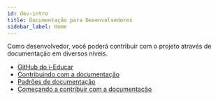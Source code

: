 ```yaml
---
id: dev-intro
title: Documentação para Desenvolvedores
sidebar_label: Home
---
```


<div id="main-content-access">

Como desenvolvedor, você poderá contribuir com o projeto através de documentação 
em diversos níveis.

</div>

- [GitHub do i-Educar](https://github.com/portabilis/i-educar)
- [Contribuindo com a documentação](dev-contribuindo-docs.md)
- [Padrões de documentação](dev-padroes-docs.md)
- [Começando a contribuir com a documentação](dev-comecando-contribuir-docs.md)
